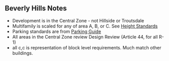 ## Beverly Hills Notes

* Development is in the Central Zone - not Hillside or Troutsdale 
* Multifamily is scaled for any of area A, B, or C. See [Height Standards](http://www.beverlyhills.org/cbhfiles/storage/files/filebank/9039--R-4%20Heights%20Map.pdf)
* Parking standards are from [Parking Guide](https://www.beverlyhills.org/cbhfiles/storage/files/filebank/2499--Parking%20Standards%20REV%2003.08.pdf)
* All areas in the Central Zone review Design Review (Article 44, for all R-1)
* all c,c is representation of block level requirements. Much match other buildings. 
